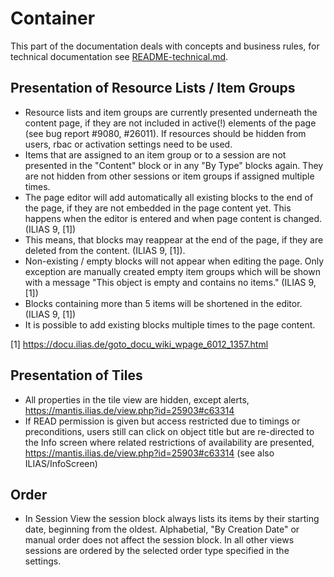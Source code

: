 # Container

This part of the documentation deals with concepts and business rules, for technical documentation see [README-technical.md](./README-technical.md).

## Presentation of Resource Lists / Item Groups

- Resource lists and item groups are currently presented underneath the content page, if they are not included in active(!) elements of the page (see bug report #9080, #26011). If resources should be hidden from users, rbac or activation settings need to be used.
- Items that are assigned to an item group or to a session are not presented in the "Content" block or in any "By Type" blocks again. They are not hidden from other sessions or item groups if assigned multiple times.
- The page editor will add automatically all existing blocks to the end of the page, if they are not embedded in the page content yet. This happens when the editor is entered and when page content is changed. (ILIAS 9, [1])
- This means, that blocks may reappear at the end of the page, if they are deleted from the content. (ILIAS 9, [1]).
- Non-existing / empty blocks will not appear when editing the page. Only exception are manually created empty item groups which will be shown with a message "This object is empty and contains no items." (ILIAS 9, [1])
- Blocks containing more than 5 items will be shortened in the editor. (ILIAS 9, [1])
- It is possible to add existing blocks multiple times to the page content.

[1] https://docu.ilias.de/goto_docu_wiki_wpage_6012_1357.html

## Presentation of Tiles

- All properties in the tile view are hidden, except alerts, https://mantis.ilias.de/view.php?id=25903#c63314
- If READ permission is given but access restricted due to timings or preconditions, users still can click on object title but are re-directed to the Info screen where related restrictions of availability are presented, https://mantis.ilias.de/view.php?id=25903#c63314 (see also ILIAS/InfoScreen)

## Order

- In Session View the session block always lists its items by their starting date, beginning from the oldest. Alphabetial, "By Creation Date" or manual order does not affect the session block. In all other views sessions are ordered by the selected order type specified in the settings.